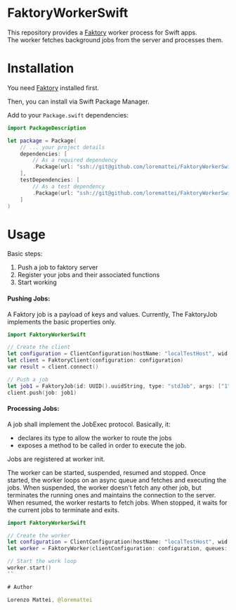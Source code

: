 # FaktoryWorkerSwift

This repository provides a [Faktory](https://github.com/contribsys/faktory) worker process for Swift apps.  
The worker fetches background jobs from the server and processes them.

# Installation

You need [Faktory](https://github.com/contribsys/faktory) installed first.

Then, you can install via Swift Package Manager.

Add to your `Package.swift` dependencies:

```swift
import PackageDescription

let package = Package(
    // ... your project details
    dependencies: [
        // As a required dependency
        .Package(url: "ssh://git@github.com/loremattei/FaktoryWorkerSwift.git", from: "0.1.0")
    ],
    testDependencies: [
        // As a test dependency
        .Package(url: "ssh://git@github.com/loremattei/FaktoryWorkerSwift", from: "0.1.0")
    ]
)
```

# Usage

Basic steps:

1. Push a job to faktory server
2. Register your jobs and their associated functions
3. Start working

#### Pushing Jobs:

A Faktory job is a payload of keys and values. Currently, The FaktoryJob implements the basic properties only.

```swift
import FaktoryWorkerSwift

// Create the client
let configuration = ClientConfiguration(hostName: "localTestHost", wid: UUID().uuidString)
let client = FaktoryClient(configuration: configuration)
var result = client.connect()

// Push a job
let job1 = FaktoryJob(id: UUID().uuidString, type: "stdJob", args: ["1", "2", "3"])
client.push(job: job1)

```

#### Processing Jobs:

A job shall implement the JobExec protocol. Basically, it:
- declares its type to allow the worker to route the jobs
- exposes a method to be called in order to execute the job.

Jobs are registered at worker init.

The worker can be started, suspended, resumed and stopped.
Once started, the worker loops on an async queue and fetches and executing the jobs.
When suspended, the worker doesn't fetch any other job, but terminates the running ones and maintains the connection to the server.
When resumed, the worker restarts to fetch jobs.
When stopped, it waits for the current jobs to terminate and exits. 

```swift
import FaktoryWorkerSwift

// Create the worker
let configuration = ClientConfiguration(hostName: "localTestHost", wid: UUID().uuidString)
let worker = FaktoryWorker(clientConfiguration: configuration, queues: ["critical", "default", "low"], jobExecs: [TestJob1(), TestJob2()])

// Start the work loop
worker.start()
``

# Author

Lorenzo Mattei, @loremattei


